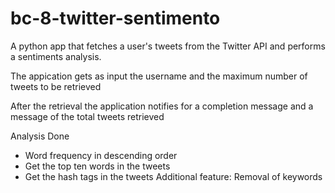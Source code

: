 # bc-8-twitter-sentimento
A python app that fetches a user's tweets from the Twitter API and performs a sentiments analysis.

The appication gets as input the username and the maximum number of tweets to be retrieved

After the retrieval the application notifies for a completion message and a message of the total tweets retrieved

Analysis Done

  - Word frequency in descending order
  - Get the top ten words in the tweets
  - Get the hash tags in the tweets
Additional feature:
  Removal of keywords


